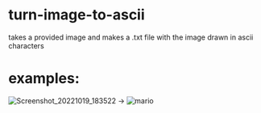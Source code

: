 # turn-image-to-ascii
takes a provided image and makes a .txt file with the image drawn in ascii characters

# examples: 
![Screenshot_20221019_183522](https://user-images.githubusercontent.com/51734410/196738083-60bcaa2f-69e7-4a53-8645-de6acd53ba64.png) -> ![mario](https://user-images.githubusercontent.com/51734410/196738211-15f0d688-c5a6-40a2-bbba-a215015df8c6.jpg)

